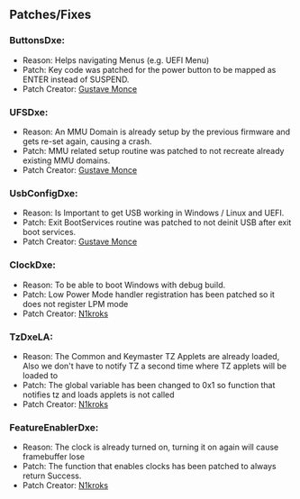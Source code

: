 ## Patches/Fixes

### ButtonsDxe:

- Reason: Helps navigating Menus (e.g. UEFI Menu)
- Patch: Key code was patched for the power button to be mapped as ENTER instead of SUSPEND.
- Patch Creator: [Gustave Monce](https://github.com/gus33000)

### UFSDxe:

- Reason: An MMU Domain is already setup by the previous firmware and gets re-set again, causing a crash.
- Patch: MMU related setup routine was patched to not recreate already existing MMU domains.
- Patch Creator: [Gustave Monce](https://github.com/gus33000)

### UsbConfigDxe:

- Reason: Is Important to get USB working in Windows / Linux and UEFI.
- Patch: Exit BootServices routine was patched to not deinit USB after exit boot services.
- Patch Creator: [Gustave Monce](https://github.com/gus33000)

### ClockDxe:

- Reason: To be able to boot Windows with debug build.
- Patch: Low Power Mode handler registration has been patched so it does not register LPM mode
- Patch Creator: [N1kroks](https://github.com/N1kroks)

### TzDxeLA:

- Reason: The Common and Keymaster TZ Applets are already loaded, Also we don't have to notify TZ a second time where TZ applets will be loaded to
- Patch: The global variable has been changed to 0x1 so function that notifies tz and loads applets is not called
- Patch Creator: [N1kroks](https://github.com/N1kroks)

### FeatureEnablerDxe:

- Reason: The clock is already turned on, turning it on again will cause framebuffer lose
- Patch: The function that enables clocks has been patched to always return Success.
- Patch Creator: [N1kroks](https://github.com/N1kroks)
